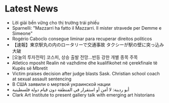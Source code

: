 # Latest News
-  Lời giải bền vững cho thị trường trái phiếu
-  Sparnelli: "Mazzarri ha fatto il Mazzarri. Il mister stravede per Demme e Simeone"
-  Rogério Caboclo consegue liminar para recuperar direitos políticos
-  【速報】東京駅丸の内のロータリーで交通事故 タクシーが駅の壁に突っ込み大破
-  [오늘의 투자전략] 코스피, 상승 출발 전망…반등 강한 개별 종목 주목
-  Atletico mposht Realin në vazhdime dhe kualifikohet në çerekfinale të Kupës së Mbretit
-  Victim praises decision after judge blasts Sask. Christian school coach at sexual assault sentencing
-  В США заявили о мертвой украинской нации
-  أبو ردينة: لا أمن أو استقرار في المنطقة دون قيام دولة فلسطينية
-  Clark Art Institute to present gallery talk with emerging art historians
